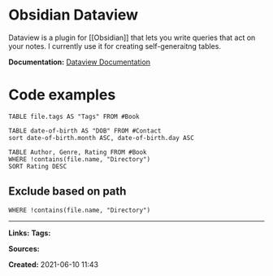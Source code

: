 # Obsidian Dataview
Dataview is a plugin for [[Obsidian]] that lets you write queries that act on your notes.
I currently use it for creating self-generaitng tables.

**Documentation:**  [Dataview Documentation](https://blacksmithgu.github.io/obsidian-dataview/docs/creating-queries)


# Code examples

```dataview
TABLE file.tags AS "Tags" FROM #Book
```


```dataview
TABLE date-of-birth AS "DOB" FROM #Contact
sort date-of-birth.month ASC, date-of-birth.day ASC
```

```dataview
TABLE Author, Genre, Rating FROM #Book
WHERE !contains(file.name, "Directory")
SORT Rating DESC
```

## Exclude based on path
` WHERE !contains(file.name, "Directory") `


---
**Links:** 
**Tags:** 

**Sources:**

**Created:** 2021-06-10  11:43
